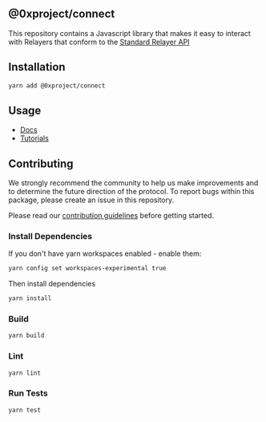 @0xproject/connect
------

This repository contains a Javascript library that makes it easy to interact with Relayers that conform to the [Standard Relayer API](https://github.com/0xProject/standard-relayer-api)

## Installation

```bash
yarn add @0xproject/connect
```

## Usage

* [Docs](https://0xproject.com/docs/connect)
* [Tutorials](https://0xproject.com/wiki#connect)

## Contributing

We strongly recommend the community to help us make improvements and to determine the future direction of the protocol. To report bugs within this package, please create an issue in this repository.

Please read our [contribution guidelines](../../CONTRIBUTING.md) before getting started.

### Install Dependencies

If you don't have yarn workspaces enabled - enable them:
```bash
yarn config set workspaces-experimental true
```

Then install dependencies
```bash
yarn install
```

### Build

```bash
yarn build
```

### Lint

```bash
yarn lint
```

### Run Tests

```bash
yarn test
```
